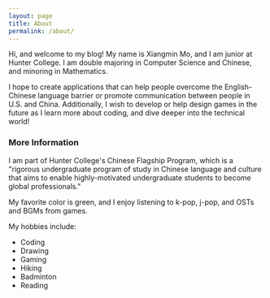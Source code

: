 ```yaml
---
layout: page
title: About
permalink: /about/
---
```


Hi, and welcome to my blog! My name is Xiangmin Mo, and I am junior at Hunter College. I am double majoring in Computer Science and Chinese, and minoring in Mathematics.

I hope to create applications that can help people overcome the English-Chinese language barrier or promote communication between people in U.S. and China. Additionally, I wish to develop or help design games in the future as I learn more about coding, and dive deeper into the technical world!

### More Information

I am part of Hunter College's Chinese Flagship Program, which is a "rigorous undergraduate program of study in Chinese language and culture that aims to enable highly-motivated undergraduate students to become global professionals." 

My favorite color is green, and I enjoy listening to k-pop, j-pop, and OSTs and BGMs from games.

My hobbies include:

- Coding
- Drawing
- Gaming
- Hiking
- Badminton
- Reading
